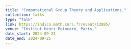 ```yaml
---
title: "Computational Group Theory and Applications."
collection: talks
type: "Talk"
link: https://indico.math.cnrs.fr/event/12885/
venue: "Institut Henri Poincaré, Paris."
date_start: 2024-09-23
date_end: 2024-09-25
---
```

